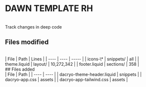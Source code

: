 # DAWN TEMPLATE RH
<br>
Track changes in deep code

## Files modified
<br>
| File | Path | Lines |
| ---- | ---- | ----- |
| icons-\* | snippets/ | all |
| theme.liquid | layout/ | 10,272,342 |
| footer.liquid | sections/ | 358 |
<br>
## Files added
<br>
| File | Path |
| ---- | ---- |
| dacryo-theme-header.liquid | snippets |
| dacryo-app.css | assets |
| dacryo-app-tailwind.css | assets |